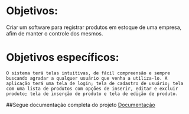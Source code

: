 # Objetivos:
Criar um software para registrar produtos em estoque de uma empresa, afim de manter o controle dos mesmos. 

# Objetivos específicos:
	O sistema terá telas intuitivas, de fácil compreensão e sempre buscando agradar a qualquer usuário que venha a utiliza-lo. A aplicação terá uma tela de login; tela de cadastro de usuário; tela com uma lista de produtos com opções de inserir, editar e excluir produto; tela de inserção de produto e tela de edição de produto.


##Segue documentação completa do projeto
[Documentação](https://drive.google.com/open?id=1jux6CmxCLIoO2QxHZUs19aIKs0-AO3Dl)
